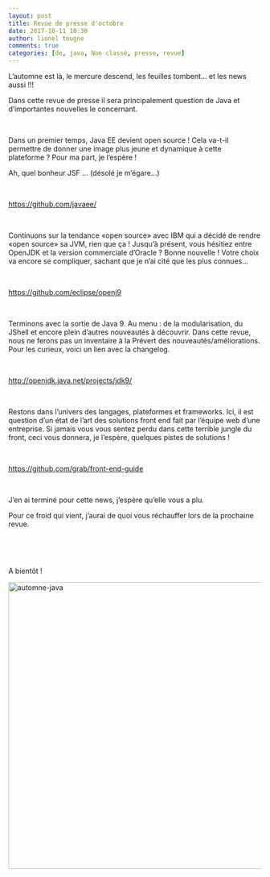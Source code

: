 ```yaml
---
layout: post
title: Revue de presse d'octobre
date: 2017-10-11 10:30
author: lionel tougne
comments: true
categories: [de, java, Non classé, presse, revue]
---
```

L’automne est là, le mercure descend, les feuilles tombent… et les news aussi !!!

Dans cette revue de presse il sera principalement question de Java et d’importantes nouvelles le concernant.

&nbsp;

Dans un premier temps, Java EE devient open source ! Cela va-t-il permettre de donner une image plus jeune et dynamique à cette plateforme ? Pour ma part, je l’espère !

Ah, quel bonheur JSF … (désolé je m’égare…)

&nbsp;

<a href="https://github.com/javaee/" target="_blank" rel="noopener noreferrer">https://github.com/javaee/</a>

&nbsp;

Continuons sur la tendance «open source» avec IBM qui a décidé de rendre «open source» sa JVM, rien que ça ! Jusqu’à présent, vous hésitiez entre OpenJDK et la version commerciale d’Oracle ? Bonne nouvelle ! Votre choix va encore se compliquer, sachant que je n’ai cité que les plus connues…

&nbsp;

<a href="https://github.com/eclipse/openj9" target="_blank" rel="noopener noreferrer">https://github.com/eclipse/openj9</a>

&nbsp;

Terminons avec la sortie de Java 9. Au menu : de la modularisation, du JShell et encore plein d’autres nouveautés à découvrir. Dans cette revue, nous ne ferons pas un inventaire à la Prévert des nouveautés/améliorations. Pour les curieux, voici un lien avec la changelog.

&nbsp;

<a href="http://openjdk.java.net/projects/jdk9/" target="_blank" rel="noopener noreferrer">http://openjdk.java.net/projects/jdk9/</a>

&nbsp;

Restons dans l’univers des langages, plateformes et frameworks. Ici, il est question d’un état de l’art des solutions front end fait par l’équipe web d’une entreprise. Si jamais vous vous sentez perdu dans cette terrible jungle du front, ceci vous donnera, je l’espère, quelques pistes de solutions !

&nbsp;

<a href="https://github.com/grab/front-end-guide" target="_blank" rel="noopener noreferrer">https://github.com/grab/front-end-guide</a>

&nbsp;

J’en ai terminé pour cette news, j’espère qu’elle vous a plu.

Pour ce froid qui vient, j’aurai de quoi vous réchauffer lors de la prochaine revue.

&nbsp;

&nbsp;

A bientôt !

<a href="http://www.arolla.fr/blog/wp-content/uploads/2017/10/automne.jpg"><img src="http://www.arolla.fr/blog/wp-content/uploads/2017/10/automne-1024x640.jpg" alt="automne-java" width="910" height="569" class="aligncenter size-large wp-image-4753" /></a>
